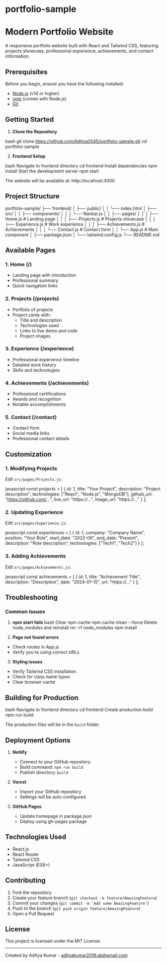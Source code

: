 # portfolio-sample

# Modern Portfolio Website

A responsive portfolio website built with React and Tailwind CSS, featuring projects showcase, professional experience, achievements, and contact information.

## Prerequisites

Before you begin, ensure you have the following installed:
- [Node.js](https://nodejs.org/) (v14 or higher)
- [npm](https://www.npmjs.com/) (comes with Node.js)
- [Git](https://git-scm.com/)

## Getting Started

1. **Clone the Repository**

bash
git clone https://github.com/Aditya0545/portfolio-sample.git
cd portfolio-sample

2. **Frontend Setup**

bash
Navigate to frontend directory
cd frontend
Install dependencies
npm install
Start the development server
npm start

The website will be available at: http://localhost:3000

## Project Structure
portfolio-sample/
├── frontend/
│ ├── public/
│ │ └── index.html
│ ├── src/
│ │ ├── components/
│ │ │ └── Navbar.js
│ │ ├── pages/
│ │ │ ├── Home.js # Landing page
│ │ │ ├── Projects.js # Projects showcase
│ │ │ ├── Experience.js # Work experience
│ │ │ ├── Achievements.js # Achievements
│ │ │ └── Contact.js # Contact form
│ │ └── App.js # Main component
│ ├── package.json
│ └── tailwind.config.js
└── README.md


## Available Pages

### 1. Home (/)
- Landing page with introduction
- Professional summary
- Quick navigation links

### 2. Projects (/projects)
- Portfolio of projects
- Project cards with:
  - Title and description
  - Technologies used
  - Links to live demo and code
  - Project images

### 3. Experience (/experience)
- Professional experience timeline
- Detailed work history
- Skills and technologies

### 4. Achievements (/achievements)
- Professional certifications
- Awards and recognition
- Notable accomplishments

### 5. Contact (/contact)
- Contact form
- Social media links
- Professional contact details

## Customization

### 1. Modifying Projects
Edit `src/pages/Projects.js`:

javascript
const projects = [
{
id: 1,
title: "Your Project",
description: "Project description",
technologies: ["React", "Node.js", "MongoDB"],
github_url: "https://github.com/...",
live_url: "https://...",
image_url: "https://..."
}
];


### 2. Updating Experience
Edit `src/pages/Experience.js`:

javascript
const experiences = [
{
id: 1,
company: "Company Name",
position: "Your Role",
start_date: "2022-06",
end_date: "Present",
description: "Role description",
technologies: ["Tech1", "Tech2"]
}
];


### 3. Adding Achievements
Edit `src/pages/Achievements.js`:

javascript
const achievements = [
{
id: 1,
title: "Achievement Title",
description: "Description",
date: "2024-01-15",
url: "https://..."
}
];


## Troubleshooting

### Common Issues

1. **npm start fails**
bash
Clear npm cache
npm cache clean --force
Delete node_modules and reinstall
rm -rf node_modules
npm install


2. **Page not found errors**
- Check routes in App.js
- Verify you're using correct URLs

3. **Styling issues**
- Verify Tailwind CSS installation
- Check for class name typos
- Clear browser cache

## Building for Production
bash
Navigate to frontend directory
cd frontend
Create production build
npm run build



The production files will be in the `build` folder.

## Deployment Options

1. **Netlify**
   - Connect to your GitHub repository
   - Build command: `npm run build`
   - Publish directory: `build`

2. **Vercel**
   - Import your GitHub repository
   - Settings will be auto-configured

3. **GitHub Pages**
   - Update homepage in package.json
   - Deploy using gh-pages package

## Technologies Used

- React.js
- React Router
- Tailwind CSS
- JavaScript (ES6+)

## Contributing

1. Fork the repository
2. Create your feature branch (`git checkout -b feature/AmazingFeature`)
3. Commit your changes (`git commit -m 'Add some AmazingFeature'`)
4. Push to the branch (`git push origin feature/AmazingFeature`)
5. Open a Pull Request

## License

This project is licensed under the MIT License.

---
Created by Aditya Kumar - adityakumar2019.ak@gmail.com
